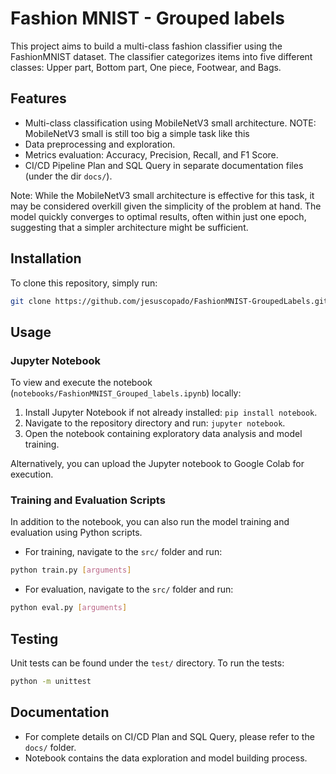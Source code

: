 # Fashion MNIST - Grouped labels
This project aims to build a multi-class fashion classifier using the FashionMNIST dataset. The classifier categorizes items into five different classes: Upper part, Bottom part, One piece, Footwear, and Bags.

## Features
- Multi-class classification using MobileNetV3 small architecture. NOTE: MobileNetV3 small is still too big a simple task like this
- Data preprocessing and exploration.
- Metrics evaluation: Accuracy, Precision, Recall, and F1 Score.
- CI/CD Pipeline Plan and SQL Query in separate documentation files (under the dir `docs/`).

Note: While the MobileNetV3 small architecture is effective for this task, it may be considered overkill given the simplicity of the problem at hand. The model quickly converges to optimal results, often within just one epoch, suggesting that a simpler architecture might be sufficient.

## Installation
To clone this repository, simply run:

```bash
git clone https://github.com/jesuscopado/FashionMNIST-GroupedLabels.git
```

## Usage

### Jupyter Notebook
To view and execute the notebook (`notebooks/FashionMNIST_Grouped_labels.ipynb`) locally:

1. Install Jupyter Notebook if not already installed: `pip install notebook`.
2. Navigate to the repository directory and run: `jupyter notebook`.
3. Open the notebook containing exploratory data analysis and model training.

Alternatively, you can upload the Jupyter notebook to Google Colab for execution.

### Training and Evaluation Scripts
In addition to the notebook, you can also run the model training and evaluation using Python scripts.

- For training, navigate to the `src/` folder and run:
```bash
python train.py [arguments]
```

- For evaluation, navigate to the `src/` folder and run:
```bash
python eval.py [arguments]
```

## Testing
Unit tests can be found under the `test/` directory. To run the tests:

```bash
python -m unittest
```

## Documentation
- For complete details on CI/CD Plan and SQL Query, please refer to the `docs/` folder.
- Notebook contains the data exploration and model building process.
